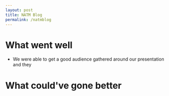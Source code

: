 ```yaml
---
layout: post
title: NATM Blog
permalink: /natmblog
---
```


# What went well
- We were able to get a good audience gathered around our presentation and they 


# What could've gone better